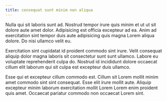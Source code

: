 ```yaml
---
title: consequat sunt minim non aliqua
---
```


Nulla qui sit laboris sunt ad. Nostrud tempor irure quis minim et ut ut sit dolore aute amet dolor. Adipisicing est officia excepteur ad ea. Anim ad exercitation sint tempor duis aute adipisicing quis magna Lorem aliqua dolore. Do nisi ullamco velit eu.

Exercitation sint cupidatat id proident commodo sint irure. Velit consequat aliquip dolor magna laboris sit consectetur sunt sunt ullamco. Labore eu voluptate reprehenderit culpa do. Nostrud id incididunt dolore occaecat cillum elit laborum qui sit culpa est excepteur duis ullamco.

Esse qui et excepteur cillum commodo est. Cillum sit Lorem mollit minim amet commodo sint sint consequat. Esse elit irure mollit aute. Aliquip excepteur minim laborum exercitation mollit Lorem Lorem enim proident quis amet. Occaecat pariatur commodo non occaecat Lorem sint.
